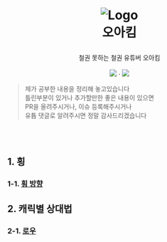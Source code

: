 
<h1>
<p align="center">
  <img src="https://github.com/user-attachments/assets/834a2dae-a021-444a-a381-ba933e3d2a5e" alt="Logo">
  <br>오아킴
</h1>
  <p align="center">
    철권 못하는 철권 유튜버 오아킴
    <br />
    <br />
    <a href="#about"><img src="https://img.shields.io/badge/Youtube-%23FF0000?style=flat&logo=youtube"/></a>
    ·
    <a href="https://ghostty.org/download"><img src="https://img.shields.io/badge/Chzzk-%2300FFA3?style=flat"/></a>


  </p>
</p>


> 제가 공부한 내용을 정리해 놓고있습니다   
> 틀린부분이 있거나 추가할만한 좋은 내용이 있으면   
> PR을 올려주시거나, 이슈 등록해주시거나   
> 유튭 댓글로 알려주시면 정말 감사드리겠습니다


<br>
<br>

## 1. 횡
### 1-1. [횡 방향](document/side_step.md)

## 2. 캐릭별 상대법
### 2-1. [로우](document/law.md) 


